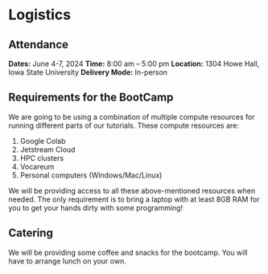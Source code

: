 # Logistics

## Attendance
**Dates:** June 4-7, 2024
**Time:** 8:00 am – 5:00 pm
**Location:** 1304 Howe Hall, Iowa State University
**Delivery Mode:** In-person


## Requirements for the BootCamp
We are going to be using a combination of multiple compute resources for running different parts of our tutorials. These compute resources are:
1. Google Colab
2. Jetstream Cloud
3. HPC clusters
4. Vocareum
5. Personal computers (Windows/Mac/Linux)

We will be providing access to all these above-mentioned resources when needed. The only requirement is to bring a laptop with at least 8GB RAM for you to get your hands dirty with some programming!

## Catering
We will be providing some coffee and snacks for the bootcamp. You will have to arrange lunch on your own.
